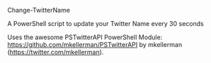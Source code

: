 Change-TwitterName

A PowerShell script to update your Twitter Name every 30 seconds

Uses the awesome PSTwitterAPI PowerShell Module: https://github.com/mkellerman/PSTwitterAPI by mkellerman (https://twitter.com/mkellerman). 

